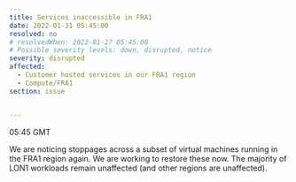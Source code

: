 ```yaml
---
title: Services inaccessible in FRA1
date: 2022-01-31 05:45:00
resolved: no
# resolvedWhen: 2022-01-27 05:45:00
# Possible severity levels: down, disrupted, notice
severity: disrupted
affected:
  - Customer hosted services in our FRA1 region
  - Compute/FRA1
section: issue


---
```


05:45 GMT

We are noticing stoppages across a subset of virtual machines running in the FRA1 region again. We are working to restore these now. The majority of LON1 workloads remain unaffected (and other regions are unaffected).

